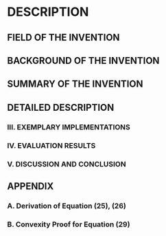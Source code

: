 # DESCRIPTION

## FIELD OF THE INVENTION

## BACKGROUND OF THE INVENTION

## SUMMARY OF THE INVENTION

## DETAILED DESCRIPTION

### III. EXEMPLARY IMPLEMENTATIONS

### IV. EVALUATION RESULTS

### V. DISCUSSION AND CONCLUSION

## APPENDIX

### A. Derivation of Equation (25), (26)

### B. Convexity Proof for Equation (29)


